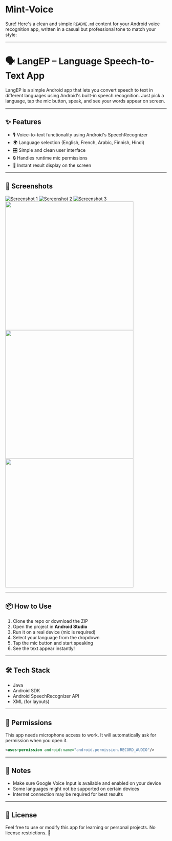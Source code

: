# Mint-Voice
Sure! Here's a clean and simple `README.md` content for your Android voice recognition app, written in a casual but professional tone to match your style:

---

# 🗣️ LangEP – Language Speech-to-Text App

LangEP is a simple Android app that lets you convert speech to text in different languages using Android's built-in speech recognition. Just pick a language, tap the mic button, speak, and see your words appear on screen.

---

## ✨ Features

* 🎙️ Voice-to-text functionality using Android's SpeechRecognizer
* 🌍 Language selection (English, French, Arabic, Finnish, Hindi)
* 🎛️ Simple and clean user interface
* 🔒 Handles runtime mic permissions
* 💬 Instant result display on the screen

---

## 📱 Screenshots

![Screenshot 1](images/image_1.jpeg)
![Screenshot 2](images/image_2.jpeg)
![Screenshot 3](images/image_3.jpeg)
<img src="images/image_1.jpeg" width="400" />
<img src="images/image_2.jpeg" width="400" />
<img src="images/image_3.jpeg" width="400" />


---

## 📦 How to Use

1. Clone the repo or download the ZIP
2. Open the project in **Android Studio**
3. Run it on a real device (mic is required)
4. Select your language from the dropdown
5. Tap the mic button and start speaking
6. See the text appear instantly!

---

## 🛠️ Tech Stack

* Java
* Android SDK
* Android SpeechRecognizer API
* XML (for layouts)

---

## 📜 Permissions

This app needs microphone access to work.
It will automatically ask for permission when you open it.

```xml
<uses-permission android:name="android.permission.RECORD_AUDIO"/>
```

---

## 🚧 Notes

* Make sure Google Voice Input is available and enabled on your device
* Some languages might not be supported on certain devices
* Internet connection may be required for best results

---

## 📄 License

Feel free to use or modify this app for learning or personal projects. No license restrictions. 🙌
